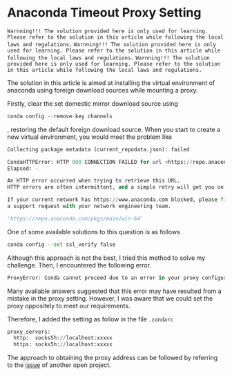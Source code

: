 # Anaconda Timeout Proxy Setting

`Warnning!!! The solution provided here is only used for learning. Please refer to the solution in this article while following the local laws and regulations.`
`Warnning!!! The solution provided here is only used for learning. Please refer to the solution in this article while following the local laws and regulations.`
`Warnning!!! The solution provided here is only used for learning. Please refer to the solution in this article while following the local laws and regulations.`

The solution in this article is aimed at installing the virtual environment of anaconda using foreign download sources while mounting a proxy.

Firstly, clear the set domestic mirror download source using

```python
conda config --remove-key channels
```

, restoring the default foreign download source. When you start to create a new virtual environment, you would meet the problem like

```python
Collecting package metadata (current_repodata.json): failed

CondaHTTPError: HTTP 000 CONNECTION FAILED for url <https://repo.anaconda.com/pkgs/main/win-64/current_repodata.json>
Elapsed: -

An HTTP error occurred when trying to retrieve this URL.
HTTP errors are often intermittent, and a simple retry will get you on your way.

If your current network has https://www.anaconda.com blocked, please file
a support request with your network engineering team.

'https://repo.anaconda.com/pkgs/main/win-64'
```

One of some available solutions to this question is as follows

```python
conda config --set ssl_verify false
```

Although this approach is not the best, I tried this method to solve my challenge. Then, I encountered the following error.

```python
ProxyError: Conda cannot proceed due to an error in your proxy configuration. Check for typos and other configuration errors in any '.netrc' file in your home directory, any environment variables ending in '_PROXY', and any other system-wide proxy co
```

Many available answers suggested that this error may have resulted from a mistake in the proxy setting. However, I was aware that we could set the proxy oppositely to meet our requirements.

Therefore, I added the setting as follow in the file `.condarc`

```python
proxy_servers:
  http:  socks5h://localhost:xxxxx
  https: socks5h://localhost:xxxxx
```

The approach to obtaining the proxy address can be followed by referring to the [issue](https://github.com/binary-husky/chatgpt_academic/issues/1#issuecomment-1477396626) of another open project.
